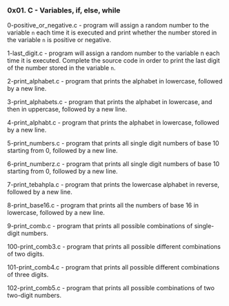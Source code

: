 ### 0x01. C - Variables, if, else, while

0-positive_or_negative.c - program will assign a random number to the variable `n` each time it is executed and print whether the number stored in the variable `n` is positive or negative.

1-last_digit.c - program will assign a random number to the variable n each time it is executed. Complete the source code in order to print the last digit of the number stored in the variable `n`.

2-print_alphabet.c - program that prints the alphabet in lowercase, followed by a new line.

3-print_alphabets.c - program that prints the alphabet in lowercase, and then in uppercase, followed by a new line.

4-print_alphabt.c - program that prints the alphabet in lowercase, followed by a new line.

5-print_numbers.c -  program that prints all single digit numbers of base 10 starting from 0, followed by a new line.

6-print_numberz.c - program that prints all single digit numbers of base 10 starting from 0, followed by a new line.

7-print_tebahpla.c - program that prints the lowercase alphabet in reverse, followed by a new line.

8-print_base16.c - program that prints all the numbers of base 16 in lowercase, followed by a new line.

9-print_comb.c - program that prints all possible combinations of single-digit numbers.

100-print_comb3.c - program that prints all possible different combinations of two digits.

101-print_comb4.c - program that prints all possible different combinations of three digits.

102-print_comb5.c - program that prints all possible combinations of two two-digit numbers.
